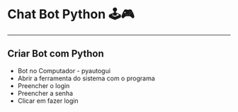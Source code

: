 # Chat Bot Python 🕹🎮
________________________________________________________
## Criar Bot com Python
* Bot no Computador - pyautogui
* Abrir a ferramenta do sistema com o programa
* Preencher o login
* Preencher a senha
* Clicar em fazer login
